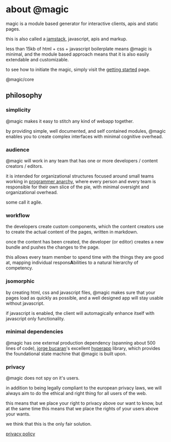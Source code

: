 <Hero state></Hero>

<div id="about">

# about @magic

magic is a module based generator for interactive clients, apis and static pages.

this is also called a [jamstack](https://jamstack.org/), javascript, apis and markup.

less than 15kb of html + css + javascript boilerplate means @magic is minimal,
and the module based approach means that it is also easily extendable and customizable.

to see how to initiate the magic, 
simply visit the [getting started](/getting-started/) page.

<GitBadges>@magic/core</GitBadges>

## philosophy

### simplicity

@magic makes it easy to stitch any kind of webapp together.

by providing simple, well documented, and self contained modules,
@magic enables you to create complex interfaces with minimal cognitive overhead.

### audience

@magic will work in any team that has one or more developers / content creators / editors.

it is intended for organizational structures focused around small teams
working in [programmer anarchy](https://www.youtube.com/watch?v=tIxHmsWCd7g),
where every person and every team is responsible for their own slice of the pie,
with minimal oversight and organizational overhead.

some call it agile.

### workflow

the developers create custom components,
which the content creators use to create the actual content of the pages,
written in markdown.

once the content has been created,
the developer (or editor) creates a new bundle and pushes the changes to the page.

this allows every team member to spend time with the things they are good at,
mapping individual respons**A**bilities to a natural hierarchy of competency.

### jsomorphic

by creating html, css and javascript files,
@magic makes sure that your pages load as quickly as possible,
and a well designed app will stay usable without javascript.

if javascript is enabled,
the client will automagically enhance itself with javascript only functionality.

### minimal dependencies

@magic has one external production dependency (spanning about 500 lines of code),
[jorge bucaran](https://github.com/jorgebucaran)'s excellent
[hyperapp](https://github.com/jorgebucaran/hyperapp/) library,
which provides the foundational state machine that @magic is built upon.

### privacy

@magic does not spy on it's users.

in addition to being legally compliant to the european privacy laws,
we will always aim to do the ethical and right thing for all users of the web.

this means that we place your right to privacy above our want to know,
but at the same time this means that we place the rights of your users above your wants.

we think that this is the only fair solution.

[privacy policy](/privacy/)
